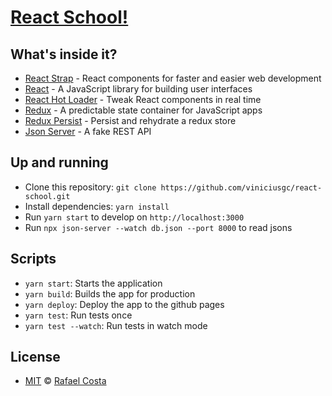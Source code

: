 # [React School!](https://github.com/viniciusgc/react-school)

## What's inside it?

- [React Strap](https://reactstrap.github.io/) - React components for faster and easier web development
- [React](https://reactjs.org) - A JavaScript library for building user interfaces
- [React Hot Loader](https://github.com/gaearon/react-hot-loader) - Tweak React components in real time
- [Redux](https://redux.js.org) - A predictable state container for JavaScript apps
- [Redux Persist](https://github.com/rt2zz/redux-persist) - Persist and rehydrate a redux store
- [Json Server](https://github.com/typicode/json-server) - A fake REST API

## Up and running

- Clone this repository: `git clone https://github.com/viniciusgc/react-school.git`
- Install dependencies: `yarn install`
- Run `yarn start` to develop on `http://localhost:3000`
- Run `npx json-server --watch db.json --port 8000` to read jsons

## Scripts

- `yarn start`: Starts the application
- `yarn build`: Builds the app for production
- `yarn deploy`: Deploy the app to the github pages
- `yarn test`: Run tests once
- `yarn test --watch`: Run tests in watch mode

## License

- [MIT](https://github.com/rafaelsevla/react-wars/blob/master/LICENSE) © [Rafael Costa](https://github.com/rafaelsevla)
